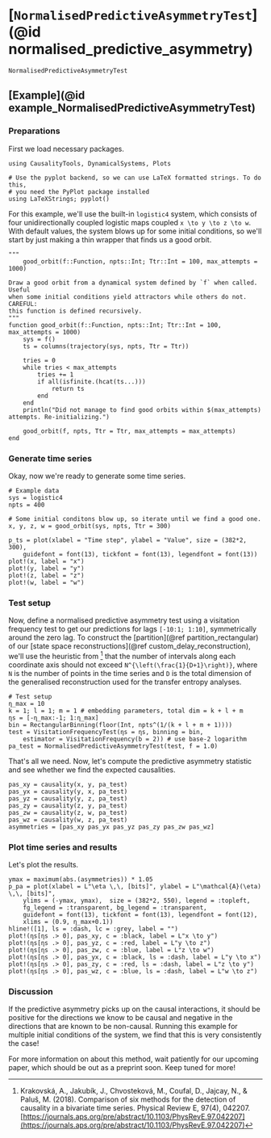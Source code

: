 # [`NormalisedPredictiveAsymmetryTest`](@id normalised_predictive_asymmetry)

```@docs
NormalisedPredictiveAsymmetryTest
```

## [Example](@id example_NormalisedPredictiveAsymmetryTest)

### Preparations

First we load necessary packages.

```@example NormalisedPredictiveAsymmetryTest_logistic4
using CausalityTools, DynamicalSystems, Plots

# Use the pyplot backend, so we can use LaTeX formatted strings. To do this,
# you need the PyPlot package installed
using LaTeXStrings; pyplot()
```

For this example, we'll use the built-in `logistic4` system, which consists of 
four unidirectionally coupled logistic maps coupled ``x \to y \to z \to w``.
With default values, the system blows up for some initial conditions, so we'll 
start by just making a thin wrapper that finds us a good orbit.

```@example NormalisedPredictiveAsymmetryTest_logistic4
"""
    good_orbit(f::Function, npts::Int; Ttr::Int = 100, max_attempts = 1000)

Draw a good orbit from a dynamical system defined by `f` when called. Useful
when some initial conditions yield attractors while others do not. CAREFUL:
this function is defined recursively.
"""
function good_orbit(f::Function, npts::Int; Ttr::Int = 100, max_attempts = 1000)
    sys = f()
    ts = columns(trajectory(sys, npts, Ttr = Ttr))
    
    tries = 0
    while tries < max_attempts
        tries += 1
        if all(isfinite.(hcat(ts...)))
            return ts
        end
    end
    println("Did not manage to find good orbits within $(max_attempts) attempts. Re-initializing.")
    
    good_orbit(f, npts, Ttr = Ttr, max_attempts = max_attempts)
end
```

### Generate time series

Okay, now we're ready to generate some time series.

```@example NormalisedPredictiveAsymmetryTest_logistic4
# Example data
sys = logistic4
npts = 400

# Some initial conditons blow up, so iterate until we find a good one.
x, y, z, w = good_orbit(sys, npts, Ttr = 300)

p_ts = plot(xlabel = "Time step", ylabel = "Value", size = (382*2, 300),
    guidefont = font(13), tickfont = font(13), legendfont = font(13))
plot!(x, label = "x")
plot!(y, label = "y")
plot!(z, label = "z")
plot!(w, label = "w")
```

### Test setup

Now, define a normalised predictive asymmetry test using a visitation frequency test 
to get our predictions for lags `[-10:1; 1:10]`, symmetrically around the zero lag. 
To construct the  [partition](@ref partition_rectangular) of our 
[state space reconstructions](@ref custom_delay_reconstruction), we'll use the 
heuristic from [^1] that the number of intervals along each coordinate axis 
should not exceed ``N^{\left(\frac{1}{D+1}\right)}``, where ``N`` is the number of points in 
the time series and ``D`` is the total dimension of the generalised reconstruction
used for the transfer entropy analyses.

```@example NormalisedPredictiveAsymmetryTest_logistic4
# Test setup
η_max = 10
k = 1; l = 1; m = 1 # embedding parameters, total dim = k + l + m
ηs = [-η_max:-1; 1:η_max]
bin = RectangularBinning(floor(Int, npts^(1/(k + l + m + 1))))
test = VisitationFrequencyTest(ηs = ηs, binning = bin,
    estimator = VisitationFrequency(b = 2)) # use base-2 logarithm
pa_test = NormalisedPredictiveAsymmetryTest(test, f = 1.0)
```

That's all we need. Now, let's compute the predictive asymmetry statistic and 
see whether we find the expected causalities.

```@example NormalisedPredictiveAsymmetryTest_logistic4
pas_xy = causality(x, y, pa_test)
pas_yx = causality(y, x, pa_test)
pas_yz = causality(y, z, pa_test)
pas_zy = causality(z, y, pa_test)
pas_zw = causality(z, w, pa_test)
pas_wz = causality(w, z, pa_test)
asymmetries = [pas_xy pas_yx pas_yz pas_zy pas_zw pas_wz]
```

### Plot time series and results

Let's plot the results.

```@example NormalisedPredictiveAsymmetryTest_logistic4
ymax = maximum(abs.(asymmetries)) * 1.05
p_pa = plot(xlabel = L"\eta \,\, [bits]", ylabel = L"\mathcal{A}(\eta) \,\, [bits]",
    ylims = (-ymax, ymax),  size = (382*2, 550), legend = :topleft,
    fg_legend = :transparent, bg_legend = :transparent,
    guidefont = font(13), tickfont = font(13), legendfont = font(12),
    xlims = (0.9, η_max+0.1))
hline!([1], ls = :dash, lc = :grey, label = "")
plot!(ηs[ηs .> 0], pas_xy, c = :black, label = L"x \to y")
plot!(ηs[ηs .> 0], pas_yz, c = :red, label = L"y \to z")
plot!(ηs[ηs .> 0], pas_zw, c = :blue, label = L"z \to w")
plot!(ηs[ηs .> 0], pas_yx, c = :black, ls = :dash, label = L"y \to x")
plot!(ηs[ηs .> 0], pas_zy, c = :red, ls = :dash, label = L"z \to y")
plot!(ηs[ηs .> 0], pas_wz, c = :blue, ls = :dash, label = L"w \to z")
```

### Discussion

If the predictive asymmetry picks up on the causal interactions, it should be positive 
for the directions we know to be causal and negative in the directions that are known to 
be non-causal. Running this example for multiple initial conditions of the system, we 
find that this is very consistently the case!

For more information on about this method, wait patiently for our upcoming paper, which should be out as a preprint soon. Keep tuned for more!

[^1]:
    Krakovská, A., Jakubík, J., Chvosteková, M., Coufal, D., Jajcay, N., & Paluš, M. (2018). Comparison of six methods for the detection of causality in a bivariate time series. Physical Review E, 97(4), 042207.
    [https://journals.aps.org/pre/abstract/10.1103/PhysRevE.97.042207](https://journals.aps.org/pre/abstract/10.1103/PhysRevE.97.042207)